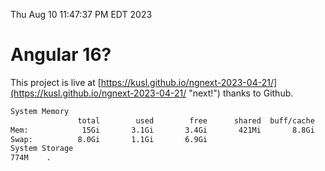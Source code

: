 Thu Aug 10 11:47:37 PM EDT 2023

# Angular 16?


This project is live at [https://kusl.github.io/ngnext-2023-04-21/](https://kusl.github.io/ngnext-2023-04-21/ "next!") thanks to Github.

```bash
System Memory
               total        used        free      shared  buff/cache   available
Mem:            15Gi       3.1Gi       3.4Gi       421Mi       8.8Gi        11Gi
Swap:          8.0Gi       1.1Gi       6.9Gi
System Storage
774M	.
```
```bash
